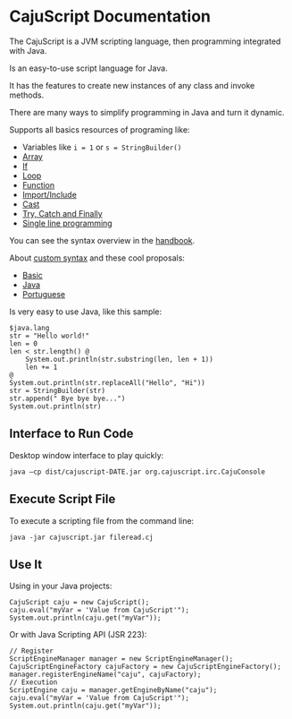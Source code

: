 # CajuScript Documentation

The CajuScript is a JVM scripting language, then programming integrated with Java.

Is an easy-to-use script language for Java.

It has the features to create new instances of any class and invoke methods.

There are many ways to simplify programming in Java and turn it dynamic.

Supports all basics resources of programing like:

- Variables like `i = 1` or `s = StringBuilder()`
- [Array](array.md)
- [If](if.md)
- [Loop](loop.md)
- [Function](function.md)
- [Import/Include](importAndInclude.md)
- [Cast](cast.md)
- [Try, Catch and Finally](tryCatch.md)
- [Single line programming](inLine.md)

You can see the syntax overview in the [handbook](handbook.md).

About [custom syntax](samples/syntax.md) and these cool proposals:

- [Basic](../samples/syntax/basic.md)
- [Java](../samples/syntax/java.md)
- [Portuguese](../samples/syntax/portuguese/README.md)

Is very easy to use Java, like this sample:

```
$java.lang
str = "Hello world!"
len = 0
len < str.length() @
    System.out.println(str.substring(len, len + 1))
    len += 1
@
System.out.println(str.replaceAll("Hello", "Hi"))
str = StringBuilder(str)
str.append(" Bye bye bye...")
System.out.println(str)
```

## Interface to Run Code

Desktop window interface to play quickly:

```
java –cp dist/cajuscript-DATE.jar org.cajuscript.irc.CajuConsole
```

## Execute Script File

To execute a scripting file from the command line:

```
java -jar cajuscript.jar fileread.cj
```

## Use It

Using in your Java projects:

```
CajuScript caju = new CajuScript();
caju.eval("myVar = 'Value from CajuScript'");
System.out.println(caju.get("myVar"));
```

Or with Java Scripting API (JSR 223):

```
// Register
ScriptEngineManager manager = new ScriptEngineManager();
CajuScriptEngineFactory cajuFactory = new CajuScriptEngineFactory();
manager.registerEngineName("caju", cajuFactory);
// Execution
ScriptEngine caju = manager.getEngineByName("caju");
caju.eval("myVar = 'Value from CajuScript'");
System.out.println(caju.get("myVar"));
```
